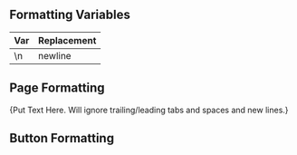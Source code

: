 ## Formatting Variables
| Var | Replacement |
| --- | ------- |
| \n | newline |


## Page Formatting

{Put Text Here.  Will ignore trailing/leading tabs and spaces and new lines.}

## Button Formatting